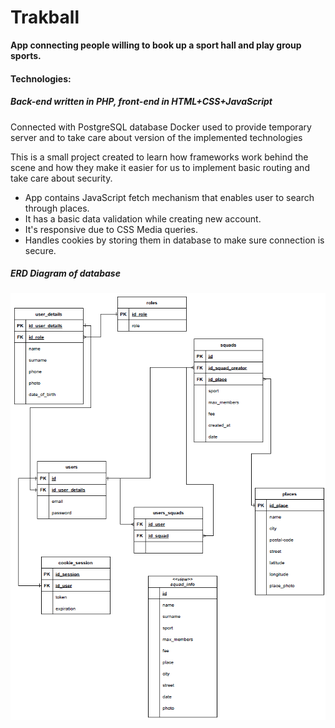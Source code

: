 # Trakball

**App connecting people willing to book up a sport hall and play group sports.**

#### Technologies:

##### Back-end written in PHP, front-end in HTML+CSS+JavaScript
Connected with PostgreSQL database
Docker used to provide temporary server and to take care about version of the implemented technologies

This is a small project created to learn how frameworks work behind the scene 
and how they make it easier for us to implement basic routing and take care about security.

+ App contains JavaScript fetch mechanism that enables user to search through places.
+ It has a basic data validation while creating new account.
+ It's responsive due to CSS Media queries.
+ Handles cookies by storing them in database to make sure connection is secure.

##### ERD Diagram of database
![database-erd](https://github.com/smasiek/Trakball/blob/master/ERD%20Diagram.png?raw=true)
